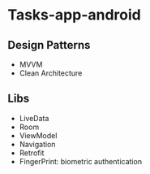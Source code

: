 # Tasks-app-android

## Design Patterns

- MVVM
- Clean Architecture

## Libs

- LiveData
- Room
- ViewModel
- Navigation
- Retrofit
- FingerPrint: biometric authentication

